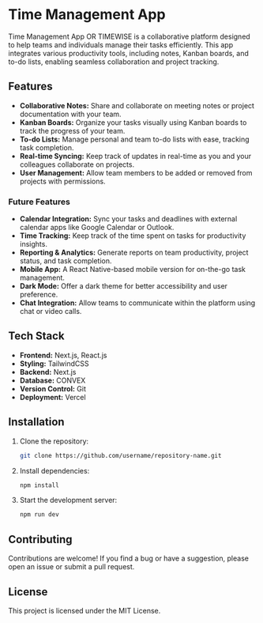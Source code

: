 # Time Management App

Time Management App OR TIMEWISE is a collaborative platform designed to help teams and individuals manage their tasks efficiently. This app integrates various productivity tools, including notes, Kanban boards, and to-do lists, enabling seamless collaboration and project tracking.

## Features

- **Collaborative Notes:** Share and collaborate on meeting notes or project documentation with your team.
- **Kanban Boards:** Organize your tasks visually using Kanban boards to track the progress of your team.
- **To-do Lists:** Manage personal and team to-do lists with ease, tracking task completion.
- **Real-time Syncing:** Keep track of updates in real-time as you and your colleagues collaborate on projects.
- **User Management:** Allow team members to be added or removed from projects with permissions.

### Future Features

- **Calendar Integration:** Sync your tasks and deadlines with external calendar apps like Google Calendar or Outlook.
- **Time Tracking:** Keep track of the time spent on tasks for productivity insights.
- **Reporting & Analytics:** Generate reports on team productivity, project status, and task completion.
- **Mobile App:** A React Native-based mobile version for on-the-go task management.
- **Dark Mode:** Offer a dark theme for better accessibility and user preference.
- **Chat Integration:** Allow teams to communicate within the platform using chat or video calls.

## Tech Stack

- **Frontend:** Next.js, React.js
- **Styling:** TailwindCSS
- **Backend:** Next.js
- **Database:** CONVEX
- **Version Control:** Git
- **Deployment:** Vercel

## Installation

1. Clone the repository:
   ```bash
   git clone https://github.com/username/repository-name.git
   ```
2. Install dependencies:
   ```bash
   npm install
   ```
3. Start the development server:
   ```bash
   npm run dev
   ```

## Contributing

Contributions are welcome! If you find a bug or have a suggestion, please open an issue or submit a pull request.

## License

This project is licensed under the MIT License.
